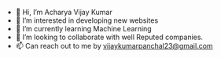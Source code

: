 - 👋 Hi, I’m Acharya Vijay Kumar
- 👀 I’m interested in developing new websites
- 🌱 I’m currently learning Machine Learning
- 💞️ I’m looking to collaborate with well Reputed companies.
- 📫 Can reach out to me by vijaykumarpanchal23@gmail.com


